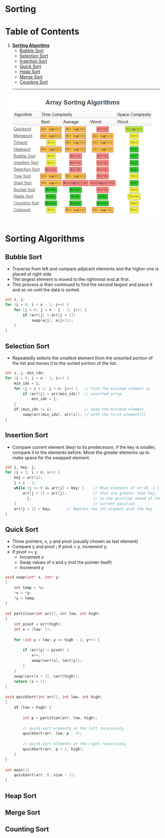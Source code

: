 # Sorting
# Table of Contents
1. **[Sorting Algoritms](#sorting-algorithms)**
    - [Bubble Sort](#bubble-sort)
    - [Selection Sort](#selection-sort)
    - [Insertion Sort](#insertion-sort)
    - [Quick Sort](#quick-sort)
    - [Heap Sort](#heap-sort)
    - [Merge Sort](#merge-sort)
    - [Counting Sort](#counting-sort)
    ---

![Time Complexity](/images/sorting.png)

# Sorting Algorithms
        
## Bubble Sort

- Traverse from left and compare adjacent elements and the higher one is placed at right side. 
- The largest element is moved to the rightmost end at first. 
- This process is then continued to find the second largest and place it and so on until the data is sorted.
```c++
int i, j;
for (i = 0; i < n - 1; i++) {
    for (j = 0; j < n - i - 1; j++) {
        if (arr[j] > arr[j + 1])
            swap(a[j], a[j+1]);
    }
}
```
## Selection Sort

- Repeatedly selects the smallest element from the unsorted portion of the list and moves it to the sorted portion of the list. 
```c++
int i, j, min_idx; 
for (i = 0; i < n - 1; i++) { 
    min_idx = i; 
    for (j = i + 1; j < n; j++) {   // Find the minimum element in
        if (arr[j] < arr[min_idx])  // unsorted array
            min_idx = j; 
    }
    if (min_idx != i)               // Swap the minimum element
        swap(arr[min_idx], arr[i]); // with the first element(i)
} 
```
## Insertion Sort
- Compare current element (key) to its predecessor, if the key is smaller, compare it to the elements before. Move the greater elements up to make space for the swapped element.
```c++
int i, key, j;
for (i = 1; i < n; i++) {
    key = arr[i];
    j = i - 1;
    while (j >= 0 && arr[j] > key) {    // Move elements of arr[0..i-1],
        arr[j + 1] = arr[j];            // that are greater than key,
        --j;                            // to one position ahead of their 
    }                                   // current position
    arr[j + 1] = key;       // Replace the ith element with the key  
}
```
## Quick Sort
- Three pointers, x, y and pivot (usually chosen as last element)
- Compare y and pivot ; If pivot < y, increment y;
- If pivot >= y, 
  - Increment x
  - Swap values of x and y (not the pointer itself)
  - Increment y

```c++
void swap(int* x, int* y)
{
	int temp = *x;
	*x = *y;
	*y = temp;
}

int partition(int arr[], int low, int high)
{
	int pivot = arr[high]; 
	int x = (low- 1); 

	for (int y = low; y <= high - 1; y++) {
		
		if (arr[y] < pivot) {
			x++; 
			swap(&arr[x], &arr[y]);
		}
	}
	swap(&arr[x + 1], &arr[high]);
	return (x + 1);
}

void quickSort(int arr[], int low, int high)
{
	if (low < high) {
		
		int p = partition(arr, low, high);
        
        // quick sort elements on the left recursively
		quickSort(arr, low, p - 1);
		
		// quick sort elements on the right recursively
		quickSort(arr, p + 1, high);
	}
}

int main(){
    quickSort(arr, 0, size - 1);
}
```
## Heap Sort


## Merge Sort


## Counting Sort






